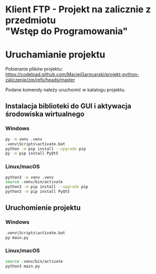 # Klient FTP - Projekt na zalicznie z przedmiotu <br/> "Wstęp do Programowania"

# Uruchamianie projektu
Pobieranie plików projektu: https://codeload.github.com/MaciejGarncarski/projekt-python-zaliczenie/zip/refs/heads/master

Podane komendy należy uruchomić w katalogu projektu.

## Instalacja biblioteki do GUI i aktywacja środowiska wirtualnego
### Windows
```sh
py -m venv .venv
.venv\Scripts\activate.bat
python -m pip install --upgrade pip
py -m pip install PyQt5 
```

### Linux/macOS
```bash
python3 -m venv .venv
source .venv/bin/activate
python3 -m pip install --upgrade pip
python3 -m pip install PyQt5
```

## Uruchomienie projektu
### Windows
```sh
.venv\Scripts\activate.bat
py main.py
```

### Linux/macOS
```bash
source .venv/bin/activate
python3 main.py
```